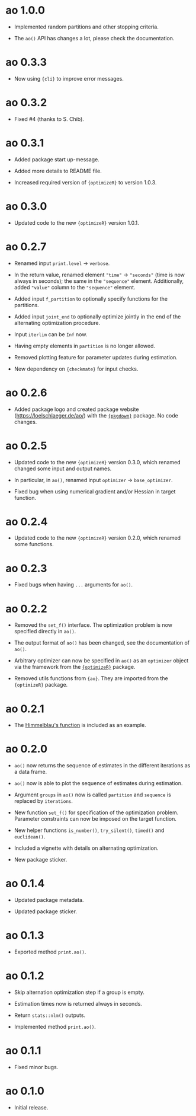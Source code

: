 # ao 1.0.0

* Implemented random partitions and other stopping criteria.

* The `ao()` API has changes a lot, please check the documentation.

# ao 0.3.3

* Now using `{cli}` to improve error messages.

# ao 0.3.2

* Fixed #4 (thanks to S. Chib).

# ao 0.3.1

* Added package start up-message.

* Added more details to README file.

* Increased required version of `{optimizeR}` to version 1.0.3.

# ao 0.3.0

* Updated code to the new `{optimizeR}` version 1.0.1.

# ao 0.2.7

* Renamed input `print.level` -> `verbose`.

* In the return value, renamed element `"time"` -> `"seconds"` (time is now always in seconds); the same in the `"sequence"` element. Additionally, added `"value"` column to the `"sequence"` element.

* Added input `f_partition` to optionally specify functions for the partitions.

* Added input `joint_end` to optionally optimize jointly in the end of the alternating optimization procedure.

* Input `iterlim` can be `Inf` now.

* Having empty elements in `partition` is no longer allowed.

* Removed plotting feature for parameter updates during estimation.

* New dependency on `{checkmate}` for input checks.

# ao 0.2.6

* Added package logo and created package website (https://loelschlaeger.de/ao/) with the [`{pkgdown}`](https://pkgdown.r-lib.org/) package. No code changes.

# ao 0.2.5

* Updated code to the new `{optimizeR}` version 0.3.0, which renamed changed some input and output names.

* In particular, in `ao()`, renamed input `optimizer` -> `base_optimizer`.

* Fixed bug when using numerical gradient and/or Hessian in target function.

# ao 0.2.4

* Updated code to the new `{optimizeR}` version 0.2.0, which renamed some functions.

# ao 0.2.3

* Fixed bugs when having `...` arguments for `ao()`.

# ao 0.2.2

* Removed the `set_f()` interface. The optimization problem is now specified directly in `ao()`.

* The output format of `ao()` has been changed, see the documentation of `ao()`.

* Arbitrary optimizer can now be specified in `ao()` as an `optimizer` object via the framework from the [`{optimizeR}`](https://CRAN.R-project.org/package=optimizeR) package.

* Removed utils functions from `{ao}`. They are imported from the `{optimizeR}` package.

# ao 0.2.1

* The [Himmelblau's function](https://en.wikipedia.org/wiki/Himmelblau%27s_function) is included as an example.

# ao 0.2.0

* `ao()` now returns the sequence of estimates in the different iterations as a data frame.

* `ao()` now is able to plot the sequence of estimates during estimation.

* Argument `groups` in `ao()` now is called `partition` and `sequence` is replaced by `iterations`.

* New function `set_f()` for specification of the optimization problem. Parameter constraints can now be imposed on the target function.

* New helper functions `is_number()`, `try_silent()`, `timed()` and `euclidean()`.

* Included a vignette with details on alternating optimization.

* New package sticker.

# ao 0.1.4

* Updated package metadata.

* Updated package sticker.

# ao 0.1.3

* Exported method `print.ao()`.

# ao 0.1.2

* Skip alternation optimization step if a group is empty.

* Estimation times now is returned always in seconds.

* Return `stats::nlm()` outputs.

* Implemented method `print.ao()`.

# ao 0.1.1

* Fixed minor bugs.

# ao 0.1.0

* Initial release.
